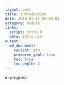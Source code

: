 ```yaml
---
layout: post
title: Introduction
date: 2018-01-01 00:00:01
category: module
links:
  script: intro.R
  data: intro.csv
output:
  md_document:
    variant: gfm
    preserve_yaml: true
    toc: true
    toc_depth: 2
---
```


*in progress*
